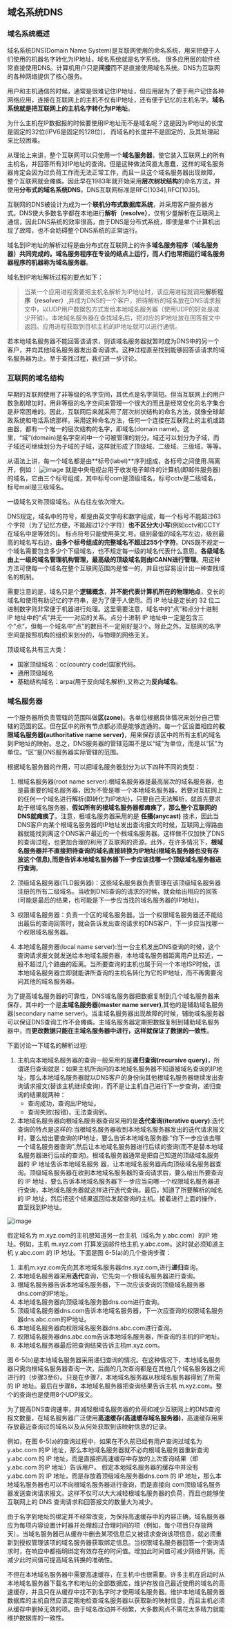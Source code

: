 ## 域名系统DNS
### 域名系统概述

域名系统DNS(Domain Name System)是互联网使用的命名系统，用来把便于人们使用的机器名字转化为IP地址，域名系统就是名字系统。
很多应用层的软件经常直接使用DNS。计算机用户只是**间接**而不是直接使用域名系统。DNS为互联网的各种网络提供了核心服务。
  
用户和主机通信的时候，通常是很难记住IP地址，但应用层为了便于用户记住各种网络应用，连接在互联网上的主机不仅有IP地址，还有便于记忆的主机名字。**域名系统就是把互联网上的主机名字转化为IP地址**。

为什么主机在IP数据报的时候要使用IP地址而不是域名呢？这是因为IP地址的长度是固定的32位(IPV6是固定的128位)，
而域名的长度并不是固定的，及其处理起来比较困难。

从理论上来讲，整个互联网可以只使用一个**域名服务器**，使它装入互联网上的所有主机名，并回答所有对IP地址的查询，但是这种做法简直太愚蠢，这样的域名服务器肯定会因为过负荷工作而无法正常工作，而且一旦这个域名服务器出现故障，
整个互联网就会瘫痪。因此早在1983年就开始采用**层次树状结构**的命名方法，并使用**分布式的域名系统DNS**。DNS互联网标准是RFC[1034],RFC[1035]。

互联网的DNS被设计为成为一个**联机分布式数据库系统**，并采用客户服务器方式。DNS使大多数名字都在本地进行**解析（resolve）**，仅有少量解析在互联网上通信，因此DNS系统的效率很高，由于DNS是分布式系统，即使是单个计算机出现了故障，也不会妨碍整个DNS系统的正常运行。

域名到IP地址的解析过程是由分布式在互联网上的许多**域名服务程序（域名服务器）**共同完成的。域名服务程序在专设的结点上运行，而人们也常把运行域名服务器程序的机器称为**域名服务器**。

域名到IP地址解析过程的要点如下：
> 当某一个应用进程需要把主机名解析为IP地址时，该应用进程就调用**解析程序（resolver）**,并成为DNS的一个客户，把待解析的域名放在DNS请求报文中，以UDP用户数据包方式发给本地域名服务器（使用UDP的好处是减少开销）。本地域名服务器在查找域名后，把对应的IP地址放在回答报文中返回。应用进程获取到目标主机的IP地址就可以进行通信。
>

若本地域名服务器不能回答该请求，则该域名服务器就暂时成为DNS中的另一个客户，并向其他域名服务器发出查询请求。这种过程直至找到能够回答该请求的域名服务器为止。至于查找过程，我们进一步讨论。

### 互联网的域名结构

早期的互联网使用了非等级的名字空间，其优点是名字简短。但当互联网上的用户数急剧增加时，用非等级的名字空间来管理一个很大的而且是经常变化的名字集合是非常困难的。因此，互联网后来就采用了层次树状结构的命名方法，就像全球邮政系统和电话系统那样。采用这种命名方法，任何一个连接在互联网上的主机或路由器，都有一个唯一的层次结构的名字，即域名(domain name)。这里，“域”(domain)是名字空间中一个可被管理的划分。域还可以划分为子域，而子域还可继续划分为子域的子域，这样就形成了顶级域、二级域、三级域，等等。

从语法上讲，每一个域名都是由**标号(label)**序列组成，各标号之间使用.隔离开，例如：
![image](https://img2020.cnblogs.com/blog/2361214/202109/2361214-20210907223845325-127595712.png)
就是中央电视台用于收发电子邮件的计算机(即邮件服务器)的域名，它由三个标号组成，其中标号com是顶级域名，标号cctv是二级域名，标号mail是三级域名。

一级域名又称顶级域名。从右往左依次增大。

DNS规定，域名中的符号，都是由英文字母和数字组成，每一个标号不能超过63个字符（为了记忆方便，不能超过12个字符）**也不区分大小写**(例如cctv和CCTY在域名中是等效的)。
标点符号只能使用英文.号。级别最低的域名写左边，级别最高的域名写右边，**由多个标号组成的完整域名不超过255个字符**。DNS既不规定一个域名需要包含多少个下级域名，也不规定每一级的域名代表什么意思。**各级域名由上一级的域名管理机构管理，最高级的顶级域名则由ICANN进行管理**。用这种方法可使每一个域名在整个互联网范围内是惟一的，并且也容易设计出一种查找域名的机制。

需要注意的是，域名只是个**逻辑概念**，**并不能代表计算机所在的物理地点**，变长的域名和使用有助记忆的字符串，是为了便于人使用。而 IP 地址是定长的 32 位二进制数字则非常便于机器进行处理。这里需要注意，域名中的“点”和点分十进制 IP 地址中的“点”并无一一对应的关系。点分十进制 IP 地址中一定是包含三个“点”，但每一个域名中“点”的数目不一定刚好是3个。除此之外，互联网的名字空间是按照机构的组织来划分的，与物理的网络无关。

顶级域名共有三大类：
* 国家顶级域名：cc(country code)国家代码。
* 通用顶级域名
* 基础结构域名：arpa(用于反向域名解析),又称之为**反向域名**。

### 域名服务器

一个服务器所负责管辖的范围叫做**区(zone)**。各单位根据具体情况来划分自己管辖的范围的区。但在区中的所有节点都必须是能够连通的。每一个区设置相应的**权限域名服务器(authoritative name server)**，用来保存该区中的所有主机的域名到IP地址的映射。总之，DNS服务器的管辖范围不是以“域”为单位，而是以“区”为单位。“区”是DNS服务器实际管辖的范围。

根据域名服务器的作用，可以把域名服务器划分为以下四种不同的类型：
1. 根域名服务器(root name server):根域名服务器是最高层次的域名服务器，也是最重要的域名服务器，因为不管是哪一个本地域名服务器，若要对互联网上的任何一个域名进行解析(即转化为IP地址)，只要自己无法解析，就首先要求助于根域名服务器，**假如所有的根域名服务器都瘫痪了，那么整个互联网的DNS就瘫痪了**。注意，根域名服务器采用的是 **任播(anycast)** 技术，因此当DNS客户向某个根域名服务器的IP地址发出查询报文的时候，互联网上得路由器就能找到离这个DNS客户最近的一个根域名服务器。这样做不仅加快了DNS的查询过程，也更加合理的利用了互联网的资源。此外，在许多情况下，**根域名服务器并不直接把待查询的域名直接转换为IP地址(根域名服务器也没有存放这个信息),而是告诉本地域名服务器下一步应该找哪一个顶级域名服务器进行查询**。

2. 顶级域名服务器(TLD服务器)：这些域名服务器负责管理在该顶级域名服务器注册的所有二级域名。当收到DNS查询的请求的时候，就会给出相应的回答(可能是最后的结果，也可能是下一步应当找的域名服务器的IP地址)。

3. 权限域名服务器：负责一个区的域名服务器。当一个权限域名服务器还不能给出最后的查询回答时，就会告诉发出查询请求的DNS客户，下一步应当找哪一个权限域名服务器。

4. 本地域名服务器(local name server):当一台主机发出DNS查询的时候，这个查询请求报文就发送给本地域名服务器，本地域名服务器距离用户比较近，一般不超过几个路由的距离。当所要查询的主机也属于同一个本地ISP时候，该本地域名服务器立即就能讲所查询的主机名转化为它的IP地址，而不再需要询问其他的域名服务器。

为了提高域名服务器的可靠性，DNS域名服务器把数据复制到几个域名服务器来保存，其中的一个是**主域名服务器(master name server)**,其他的是辅助域名服务器(secondary name server)。当主域名服务器出现故障的时候，辅助域名服务器可以保证DNS查询工作不会瘫痪。主域名服务器定期把数据复制到辅助域名服务器中，而**更改数据只能在主域名服务器中进行，这样就保证了数据的一致性**。

下面讨论一下域名的解析过程:
1. 主机向本地域名服务器的查询一般采用的是**递归查询(recursive query)**，所谓递归查询就是：如果主机所询问的本地域名服务器不知道被域名查询的IP地址，那么本地域名服务器就以DNS客户的身份向其他根域名服务器继续发出查询请求报文(替该主机继续查询)，而不是让主机自己进行下一步查询，递归查询的结果就两种：
    - 查询成功，查询出IP地址。
    - 查询失败(报错)，无法查询到。
2. 本地域名服务器向根域名服务器查询采用的是**迭代查询(iterative query)**:迭代查询的特点是这样的:当根域名服务器收到本地域名服务器发出的迭代请求报文时，要么给出要查询的IP地址，要么告诉本地域名服务器:"你下一步应该去哪一个域名服务器查询",然后让本地域名服务器进行后续的查询(而不是替本地域名服务器进行后续的查询)。根域名服务器通常是把自己知道的顶级域名服务器的 IP 地址告诉本地域名服务
器，让本地域名服务器再向顶级域名服务器查询。顶级域名服务器在收到本地域名服务器的查询请求后，要么给出所要查询的 IP 地址，要么告诉本地域名服务器下一步应当向哪一个权限域名服务器进行查询，本地域名服务器就这样进行迭代查询。最后，知道了所要解析的域名的 IP 地址，然后把这个结果返回给发起查询的主机。接着进行上面的操作，直至找到IP地址。

![image](https://img2020.cnblogs.com/blog/2361214/202109/2361214-20210907223734673-428045411.png)

假定域名为 m.xyz.com的主机想知道另一台主机（域名为 y.abc.com）的IP 地址。例如，主机 m.xyz.com 打算发送邮件给主机 y.abc.com。这时就必须知道主机 y.abc.com 的 IP
地址。下面是图 6-5(a)的几个查询步骤：
1. 主机m.xyz.com先向其本地域名服务器dns.xyz.com,进行**递归**查询。
2. 本地域名服务器采用**迭代**查询，它先向一个根域名服务器进行查询。
3. 根域名服务器告诉本地域名服务器，下一次应该查询的顶级域名服务器dns.com的IP地址。
4. 本地域名服务器向顶级域名服务器dns.com进行查询。
5. 顶级域名服务器dns.com告诉本地域名服务器，下一次应查询的权限域名服务器dns.abc.com的IP地址。
6. 本地域名服务器向权限域名服务器dns.abc.com进行查询。
7. 权限域名服务器dns.abc.com告诉本地域名服务器，所查询的主机的IP地址。
8. 本地域名服务器最后把查询结果告诉主机m.xyz.com。

图 6-5(b)是本地域名服务器采用递归查询的情况。在这种情况下，本地域名服务器只需向根域名服务器查询一次，后面的几次查询都是在其他几个域名服务器之间进行的（步骤3至6）。只是在步骤7，本地域名服务器从根域名服务器得到了所需的 IP 地址。最后在步骤8，本地域名服务器把查询结果告诉主机 m.xyz.com。整个的查询也是使用8个UDP报文。

为了提高DNS查询速率，并减轻根域名服务器的负荷和减少互联网上的DNS查询报文数量，在域名服务器广泛使用**高速缓存(高速缓存域名服务器)**，高速缓存用来存放最近查询过的域名以及从何处获取到该映射信息的记录。

例如，在图 6-5(a)的查询过程中，如果在不久前已经有用户查询过域名为 y.abc.com 的IP 地址，那么本地域名服务器就不必向根域名服务器重新查询 y.abc.com 的 IP 地址，而是直接把高速缓存中存放的上次查询结果（即 y.abc.com 的IP 地址）告诉用户。
假定本地域名服务器的缓存中并没有 y.abc.com 的 IP 地址，而是存放着顶级域名服务器dns.com 的 IP 地址，那么本地域名服务器也可以不向根域名服务器进行查询，而是直接向
com顶级域名服务器发送查询请求报文。这样不仅可以大大减轻根域名服务器的负荷，而且也能够使互联网上的 DNS 查询请求和回答报文的数量大为减少。

由于名字到地址的绑定并不经常改变，为保持高速缓存中的内容正确，域名服务器应为每项内容设置计时器并处理超过合理时间的项（例如，每个项目只存放两天）。当域名服务器已从缓存中删去某项信息后又被请求查询该项信息，就必须重新到授权管理该项的域名服务器获取绑定信息。当权限域名服务器回答一个查询请求时，在响应中都指明绑定有效存在的时间值。增加此时间值可减少网络开销，而减少此时间值可提高域名转换的准确性。

不但在本地域名服务器中需要高速缓存，在主机中也很需要。许多主机在启动时从本地域名服务器下载名字和地址的全部数据库，维护存放自己最近使用的域名的高速缓存，并且只在从缓存中找不到名字时才使用域名服务器。维护本地域名服务器数据库的主机自然应该定期地检查域名服务器以获取新的映射信息，而且主机必须从缓存中删掉无效的项。由于域名改动并不频繁，大多数网点不需花太多精力就能维护数据库的一致性。